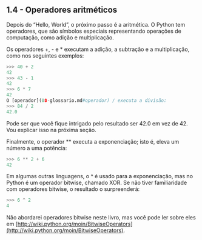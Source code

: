 ## 1.4 - Operadores aritméticos

Depois do “Hello, World”, o próximo passo é a aritmética. O Python tem operadores, que são símbolos especiais representando operações de computação, como adição e multiplicação.

Os operadores +, - e \* executam a adição, a subtração e a multiplicação, como nos seguintes exemplos:

```python
>>> 40 + 2
42
>>> 43 - 1
42
>>> 6 * 7
42
O [operador](08-glossario.md#operador) / executa a divisão:
>>> 84 / 2
42.0
```

Pode ser que você fique intrigado pelo resultado ser 42.0 em vez de 42. Vou explicar isso na próxima seção.

Finalmente, o operador \*\* executa a exponenciação; isto é, eleva um número a uma potência:

```python
>>> 6 ** 2 + 6
42
```

Em algumas outras linguagens, o ^ é usado para a exponenciação, mas no Python é um operador bitwise, chamado XOR. Se não tiver familiaridade com operadores bitwise, o resultado o surpreenderá:

```python
>>> 6 ^ 2
4
```

Não abordarei operadores bitwise neste livro, mas você pode ler sobre eles em [http://wiki.python.org/moin/BitwiseOperators](http://wiki.python.org/moin/BitwiseOperators).

